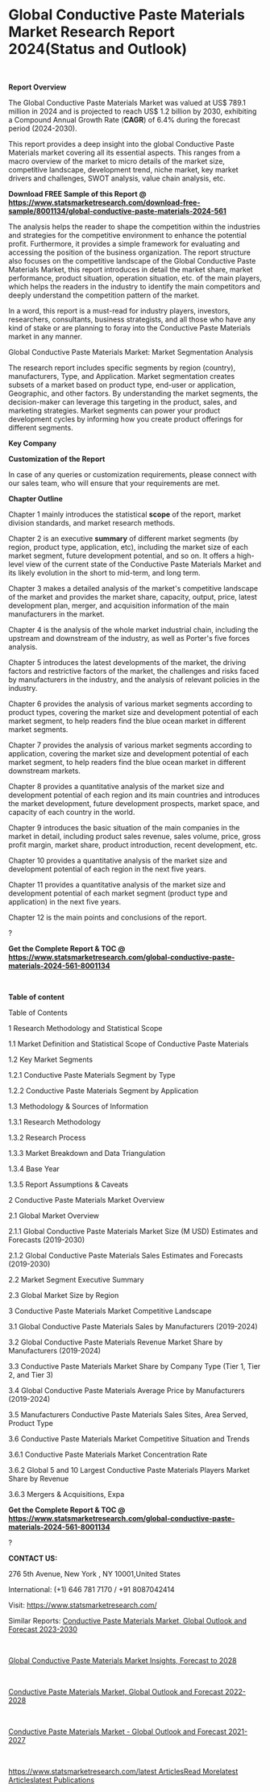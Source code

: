 <h1>Global Conductive Paste Materials Market Research Report 2024(Status and Outlook)</h1><br/><p><strong>Report Overview</strong></p>
 
 
 
 <p>The Global Conductive Paste Materials Market was valued at US$ 789.1 million in 2024 and is projected to reach US$ 1.2 billion by 2030, exhibiting a Compound Annual Growth Rate (<strong>CAGR</strong>) of 6.4% during the forecast period (2024-2030).</p>
 
 
 
 <p>This report provides a deep insight into the global Conductive Paste Materials market covering all its essential aspects. This ranges from a macro overview of the market to micro details of the market size, competitive landscape, development trend, niche market, key market drivers and challenges, SWOT analysis, value chain analysis, etc.</p>
 
 
 
 <p><strong>Download FREE Sample of this Report @ <a href="https://www.statsmarketresearch.com/download-free-sample/8001134/global-conductive-paste-materials-2024-561">https://www.statsmarketresearch.com/download-free-sample/8001134/global-conductive-paste-materials-2024-561</a></strong></p>
 
 
 
 <p>The analysis helps the reader to shape the competition within the industries and strategies for the competitive environment to enhance the potential profit. Furthermore, it provides a simple framework for evaluating and accessing the position of the business organization. The report structure also focuses on the competitive landscape of the Global Conductive Paste Materials Market, this report introduces in detail the market share, market performance, product situation, operation situation, etc. of the main players, which helps the readers in the industry to identify the main competitors and deeply understand the competition pattern of the market.</p>
 
 
 
 <p>In a word, this report is a must-read for industry players, investors, researchers, consultants, business strategists, and all those who have any kind of stake or are planning to foray into the Conductive Paste Materials market in any manner.</p>
 
 
 
 <p>Global Conductive Paste Materials Market: Market Segmentation Analysis</p>
 
 
 
 <p>The research report includes specific segments by region (country), manufacturers, Type, and Application. Market segmentation creates subsets of a market based on product type, end-user or application, Geographic, and other factors. By understanding the market segments, the decision-maker can leverage this targeting in the product, sales, and marketing strategies. Market segments can power your product development cycles by informing how you create product offerings for different segments.</p>
 
 
 
 <p><strong>Key Company</strong></p>
 
 
 
 <p><strong>Customization of the Report</strong></p>
 
 
 
 <p>In case of any queries or customization requirements, please connect with our sales team, who will ensure that your requirements are met.</p>
 
 
 
 <p><strong>Chapter Outline</strong></p>
 
 
 
 <p>Chapter 1 mainly introduces the statistical <strong>scope</strong> of the report, market division standards, and market research methods.</p>
 
 
 
 <p>Chapter 2 is an executive <strong>summary</strong> of different market segments (by region, product type, application, etc), including the market size of each market segment, future development potential, and so on. It offers a high-level view of the current state of the Conductive Paste Materials Market and its likely evolution in the short to mid-term, and long term.</p>
 
 
 
 <p>Chapter 3 makes a detailed analysis of the market&#39;s competitive landscape of the market and provides the market share, capacity, output, price, latest development plan, merger, and acquisition information of the main manufacturers in the market.</p>
 
 
 
 <p>Chapter 4 is the analysis of the whole market industrial chain, including the upstream and downstream of the industry, as well as Porter&#39;s five forces analysis.</p>
 
 
 
 <p>Chapter 5 introduces the latest developments of the market, the driving factors and restrictive factors of the market, the challenges and risks faced by manufacturers in the industry, and the analysis of relevant policies in the industry.</p>
 
 
 
 <p>Chapter 6 provides the analysis of various market segments according to product types, covering the market size and development potential of each market segment, to help readers find the blue ocean market in different market segments.</p>
 
 
 
 <p>Chapter 7 provides the analysis of various market segments according to application, covering the market size and development potential of each market segment, to help readers find the blue ocean market in different downstream markets.</p>
 
 
 
 <p>Chapter 8 provides a quantitative analysis of the market size and development potential of each region and its main countries and introduces the market development, future development prospects, market space, and capacity of each country in the world.</p>
 
 
 
 <p>Chapter 9 introduces the basic situation of the main companies in the market in detail, including product sales revenue, sales volume, price, gross profit margin, market share, product introduction, recent development, etc.</p>
 
 
 
 <p>Chapter 10 provides a quantitative analysis of the market size and development potential of each region in the next five years.</p>
 
 
 
 <p>Chapter 11 provides a quantitative analysis of the market size and development potential of each market segment (product type and application) in the next five years.</p>
 
 
 
 <p>Chapter 12 is the main points and conclusions of the report.</p>
 
 
 
 <p>? </p>
 
 
 
 <div><b>Get the Complete Report & TOC @ <a href="https://www.statsmarketresearch.com/global-conductive-paste-materials-2024-561-8001134">https://www.statsmarketresearch.com/global-conductive-paste-materials-2024-561-8001134</a></b></div>
 
 
 
 <p><br />
 
 <b>Table of content</b></p>
 
 
 
 <p>Table of Contents<br />
 
 1 Research Methodology and Statistical Scope<br />
 
 1.1 Market Definition and Statistical Scope of Conductive Paste Materials<br />
 
 1.2 Key Market Segments<br />
 
 1.2.1 Conductive Paste Materials Segment by Type<br />
 
 1.2.2 Conductive Paste Materials Segment by Application<br />
 
 1.3 Methodology & Sources of Information<br />
 
 1.3.1 Research Methodology<br />
 
 1.3.2 Research Process<br />
 
 1.3.3 Market Breakdown and Data Triangulation<br />
 
 1.3.4 Base Year<br />
 
 1.3.5 Report Assumptions & Caveats<br />
 
 2 Conductive Paste Materials Market Overview<br />
 
 2.1 Global Market Overview<br />
 
 2.1.1 Global Conductive Paste Materials Market Size (M USD) Estimates and Forecasts (2019-2030)<br />
 
 2.1.2 Global Conductive Paste Materials Sales Estimates and Forecasts (2019-2030)<br />
 
 2.2 Market Segment Executive Summary<br />
 
 2.3 Global Market Size by Region<br />
 
 3 Conductive Paste Materials Market Competitive Landscape<br />
 
 3.1 Global Conductive Paste Materials Sales by Manufacturers (2019-2024)<br />
 
 3.2 Global Conductive Paste Materials Revenue Market Share by Manufacturers (2019-2024)<br />
 
 3.3 Conductive Paste Materials Market Share by Company Type (Tier 1, Tier 2, and Tier 3)<br />
 
 3.4 Global Conductive Paste Materials Average Price by Manufacturers (2019-2024)<br />
 
 3.5 Manufacturers Conductive Paste Materials Sales Sites, Area Served, Product Type<br />
 
 3.6 Conductive Paste Materials Market Competitive Situation and Trends<br />
 
 3.6.1 Conductive Paste Materials Market Concentration Rate<br />
 
 3.6.2 Global 5 and 10 Largest Conductive Paste Materials Players Market Share by Revenue<br />
 
 3.6.3 Mergers & Acquisitions, Expa</p>
 
 
 
 <div><b>Get the Complete Report & TOC @ <a href="https://www.statsmarketresearch.com/global-conductive-paste-materials-2024-561-8001134">https://www.statsmarketresearch.com/global-conductive-paste-materials-2024-561-8001134</a></b></div>
 
 
 
 <p>? </p>
 
 
 
 <p><b>CONTACT US:</b><br />
 
 276 5th Avenue, New York , NY 10001,United States<br />
 
 International: (+1) 646 781 7170 / +91 8087042414<br />
 
 Visit: <a href="https://www.statsmarketresearch.com/">https://www.statsmarketresearch.com/</a><br />
 
 Similar Reports: <a href="https://www.statsmarketresearch.com/global-conductive-paste-materials-2024-561-8001134">Conductive Paste Materials Market, Global Outlook and Forecast 2023-2030</a><br />
 
 <br />
 
 <a href="https://www.statsmarketresearch.com/global-conductive-paste-materials-2024-561-8001134">Global Conductive Paste Materials Market Insights, Forecast to 2028</a><br />
 
 <br />
 
 <a href="https://www.statsmarketresearch.com/global-conductive-paste-materials-2024-561-8001134">Conductive Paste Materials Market, Global Outlook and Forecast 2022-2028</a><br />
 
 <br />
 
 <a href="https://www.statsmarketresearch.com/global-conductive-paste-materials-2024-561-8001134">Conductive Paste Materials Market - Global Outlook and Forecast 2021-2027</a><br />
 
 <br />
 
 <a href="https://gyeongbokgung.com">https://www.statsmarketresearch.com/</a><a href="https://hallyeomaritime.com">latest Articles</a><a href="https://jingwansa.com">Read More</a><a href="https://nguoiviet.jp/">latest Articles</a><a href="https://www.intelmarketresearch.com/">latest Publications</a></p>